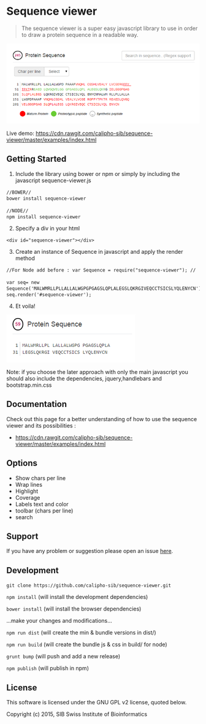 # Sequence viewer

> The sequence viewer is a super easy javascript library to use in order to draw a protein sequence in a readable way.

![Sequence viewer1](/assets/sequence-viewer-complete.png)

Live demo: https://cdn.rawgit.com/calipho-sib/sequence-viewer/master/examples/index.html

## Getting Started

1) Include the library using bower or npm or simply by including the javascript sequence-viewer.js
```
//BOWER//
bower install sequence-viewer

//NODE//
npm install sequence-viewer
```

2) Specify a div in your html
```
<div id="sequence-viewer"></div>
```
3) Create an instance of Sequence in javascript and apply the render method
```
//For Node add before : var Sequence = require("sequence-viewer"); //

var seq= new Sequence('MALWMRLLPLLALLALWGPGPGAGSLQPLALEGSLQKRGIVEQCCTSICSLYQLENYCN');
seq.render('#sequence-viewer');
```
4) Et voila!

![Sequence viewer2](/assets/sequence-viewer-simple.png)


Note: if you choose the later approach with only the main javascript you should also include the dependencies, jquery,handlebars and bootstrap.min.css

## Documentation

Check out this page for a better understanding of how to use the sequence viewer and its possibilities :
* https://cdn.rawgit.com/calipho-sib/sequence-viewer/master/examples/index.html


## Options
* Show chars per line
* Wrap lines
* Highlight
* Coverage
* Labels text and color
* toolbar (chars per line)
* search

## Support

If you have any problem or suggestion please open an issue [here](https://github.com/calipho-sib/sequence-viewer/issues).

## Development

`git clone https://github.com/calipho-sib/sequence-viewer.git` 

`npm install`  (will install the development dependencies)

`bower install`  (will install the browser dependencies)

...make your changes and modifications...

`npm run dist` (will create the min & bundle versions in dist/)

`npm run build` (will create the bundle js & css in build/ for node)

`grunt bump` (will push and add a new release)

`npm publish` (will publish in npm)



## License 
This software is licensed under the GNU GPL v2 license, quoted below.

Copyright (c) 2015, SIB Swiss Institute of Bioinformatics



